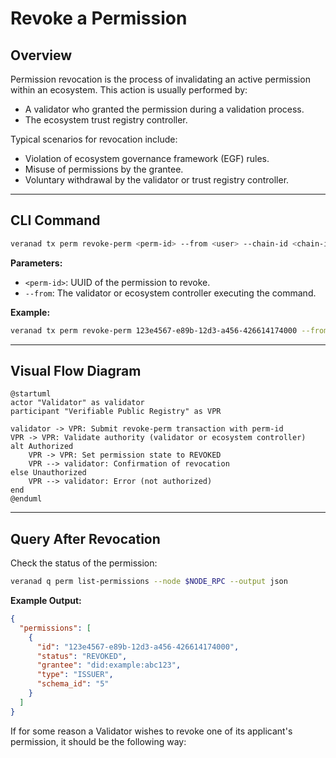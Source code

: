 # Revoke a Permission


## Overview

Permission revocation is the process of invalidating an active permission within an ecosystem. This action is usually performed by:

- A validator who granted the permission during a validation process.
- The ecosystem trust registry controller.

Typical scenarios for revocation include:
- Violation of ecosystem governance framework (EGF) rules.
- Misuse of permissions by the grantee.
- Voluntary withdrawal by the validator or trust registry controller.

---

## CLI Command

```bash
veranad tx perm revoke-perm <perm-id> --from <user> --chain-id <chain-id> --keyring-backend test --fees <amount> --gas auto
```

**Parameters:**
- `<perm-id>`: UUID of the permission to revoke.
- `--from`: The validator or ecosystem controller executing the command.

**Example:**
```bash
veranad tx perm revoke-perm 123e4567-e89b-12d3-a456-426614174000 --from $USER_ACC --chain-id $CHAIN_ID --keyring-backend test --fees 600000uvna --node $NODE_RPC
```

---

## Visual Flow Diagram

```plantuml
@startuml
actor "Validator" as validator
participant "Verifiable Public Registry" as VPR

validator -> VPR: Submit revoke-perm transaction with perm-id
VPR -> VPR: Validate authority (validator or ecosystem controller)
alt Authorized
    VPR -> VPR: Set permission state to REVOKED
    VPR --> validator: Confirmation of revocation
else Unauthorized
    VPR --> validator: Error (not authorized)
end
@enduml
```

---

## Query After Revocation

Check the status of the permission:

```bash
veranad q perm list-permissions --node $NODE_RPC --output json
```

**Example Output:**
```json
{
  "permissions": [
    {
      "id": "123e4567-e89b-12d3-a456-426614174000",
      "status": "REVOKED",
      "grantee": "did:example:abc123",
      "type": "ISSUER",
      "schema_id": "5"
    }
  ]
}
```

If for some reason a Validator wishes to revoke one of its applicant's permission, it should be the following way:
